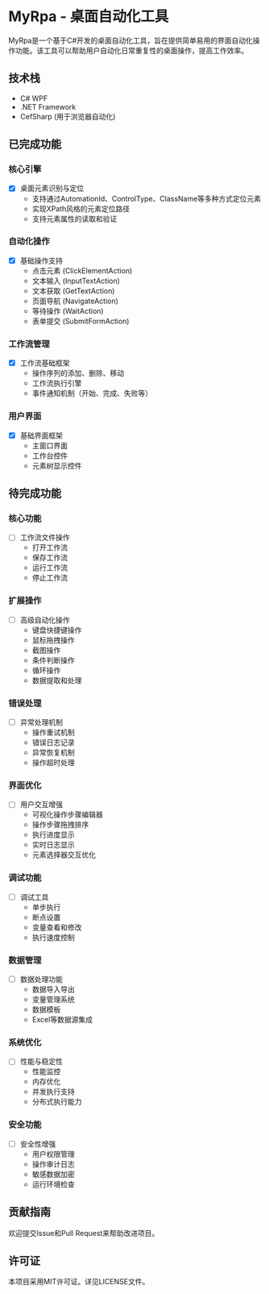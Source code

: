 # MyRpa - 桌面自动化工具

MyRpa是一个基于C#开发的桌面自动化工具，旨在提供简单易用的界面自动化操作功能。该工具可以帮助用户自动化日常重复性的桌面操作，提高工作效率。

## 技术栈

- C# WPF
- .NET Framework
- CefSharp (用于浏览器自动化)

## 已完成功能

### 核心引擎
- [x] 桌面元素识别与定位
  - 支持通过AutomationId、ControlType、ClassName等多种方式定位元素
  - 实现XPath风格的元素定位路径
  - 支持元素属性的读取和验证

### 自动化操作
- [x] 基础操作支持
  - 点击元素 (ClickElementAction)
  - 文本输入 (InputTextAction)
  - 文本获取 (GetTextAction)
  - 页面导航 (NavigateAction)
  - 等待操作 (WaitAction)
  - 表单提交 (SubmitFormAction)

### 工作流管理
- [x] 工作流基础框架
  - 操作序列的添加、删除、移动
  - 工作流执行引擎
  - 事件通知机制（开始、完成、失败等）

### 用户界面
- [x] 基础界面框架
  - 主窗口界面
  - 工作台控件
  - 元素树显示控件

## 待完成功能

### 核心功能
- [ ] 工作流文件操作
  - 打开工作流
  - 保存工作流
  - 运行工作流
  - 停止工作流

### 扩展操作
- [ ] 高级自动化操作
  - 键盘快捷键操作
  - 鼠标拖拽操作
  - 截图操作
  - 条件判断操作
  - 循环操作
  - 数据提取和处理

### 错误处理
- [ ] 异常处理机制
  - 操作重试机制
  - 错误日志记录
  - 异常恢复机制
  - 操作超时处理

### 界面优化
- [ ] 用户交互增强
  - 可视化操作步骤编辑器
  - 操作步骤拖拽排序
  - 执行进度显示
  - 实时日志显示
  - 元素选择器交互优化

### 调试功能
- [ ] 调试工具
  - 单步执行
  - 断点设置
  - 变量查看和修改
  - 执行速度控制

### 数据管理
- [ ] 数据处理功能
  - 数据导入导出
  - 变量管理系统
  - 数据模板
  - Excel等数据源集成

### 系统优化
- [ ] 性能与稳定性
  - 性能监控
  - 内存优化
  - 并发执行支持
  - 分布式执行能力

### 安全功能
- [ ] 安全性增强
  - 用户权限管理
  - 操作审计日志
  - 敏感数据加密
  - 运行环境检查

## 贡献指南

欢迎提交Issue和Pull Request来帮助改进项目。

## 许可证

本项目采用MIT许可证。详见LICENSE文件。 